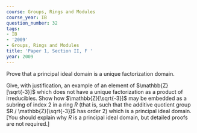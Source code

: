 ```yaml
---
course: Groups, Rings and Modules
course_year: IB
question_number: 32
tags:
- IB
- '2009'
- Groups, Rings and Modules
title: 'Paper 1, Section II, F '
year: 2009
---
```




Prove that a principal ideal domain is a unique factorization domain.

Give, with justification, an example of an element of $\mathbb{Z}[\sqrt{-3}]$ which does not have a unique factorization as a product of irreducibles. Show how $\mathbb{Z}[\sqrt{-3}]$ may be embedded as a subring of index 2 in a ring $R$ (that is, such that the additive quotient group $R / \mathbb{Z}[\sqrt{-3}]$ has order 2) which is a principal ideal domain. [You should explain why $R$ is a principal ideal domain, but detailed proofs are not required.]